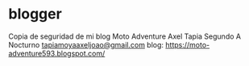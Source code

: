 # blogger
Copia de seguridad de mi blog Moto Adventure
Axel Tapia
Segundo A Nocturno
tapiamoyaaxeljoao@gmail.com
blog: https://moto-adventure593.blogspot.com/
